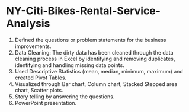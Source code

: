 # NY-Citi-Bikes-Rental-Service-Analysis
1. Defined the questions or problem statements for the business improvements.
2. Data Cleaning: The dirty data has been cleaned through the data cleaning process in Excel by identifying and removing duplicates, identifying and handling missing data points.
3. Used Descriptive Statistics (mean, median, minimum, maximum) and created Pivot Tables.
4. Visualized through Bar chart, Column chart, Stacked Stepped area chart, Scatter plots.
5. Story telling by answering the questions.
6. PowerPoint presentation.
